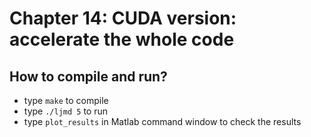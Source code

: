 # Chapter 14: CUDA version: accelerate the whole code

## How to compile and run?
  * type `make` to compile
  * type `./ljmd 5` to run
  * type `plot_results` in Matlab command window to check the results

